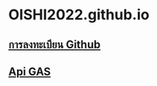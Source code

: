 # OISHI2022.github.io

## [การลงทะเบียน Github](https://www.youtube.com/watch?v=Rz6rS_8Gj4Q)

## [Api GAS](https://docs.google.com/spreadsheets/d/1_ahpf_BUUFBLt1R-2NUDhqy04TiK9X063Box4Akwaes/copy)
